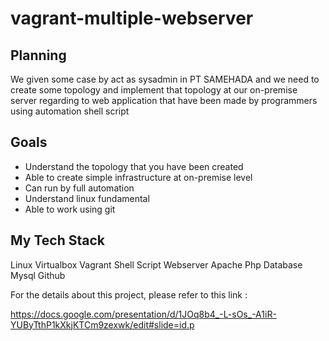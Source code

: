 # vagrant-multiple-webserver

## Planning
We given some case by act as sysadmin in PT SAMEHADA and we need to create some topology and implement that topology at our on-premise server regarding to web application that have been made by programmers using automation shell script

## Goals
- Understand the topology that you have been created
- Able to create simple infrastructure at on-premise level
- Can run by full automation
- Understand linux fundamental
- Able to work using git

## My Tech Stack
Linux
Virtualbox
Vagrant
Shell Script
Webserver Apache
Php
Database Mysql
Github

For the details about this project, please refer to this link :

https://docs.google.com/presentation/d/1JOq8b4_-L-sOs_-A1iR-YUByTthP1kXkjKTCm9zexwk/edit#slide=id.p